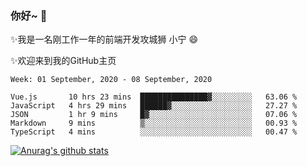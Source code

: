 ### 你好~  👋

✨我是一名刚工作一年的前端开发攻城狮 小宁 😄

✨欢迎来到我的GitHub主页
<!--
**7148505/7148505** is a ✨ _special_ ✨ repository because its `README.md` (this file) appears on your GitHub profile.

Here are some ideas to get you started:

- 🔭 I’m currently working on ...
- 🌱 I’m currently learning ...
- 👯 I’m looking to collaborate on ...
- 🤔 I’m looking for help with ...
- 💬 Ask me about ...
- 📫 How to reach me: ...
- 😄 Pronouns: ...
- ⚡ Fun fact: ...
-->

<!--START_SECTION:waka-->
```text
Week: 01 September, 2020 - 08 September, 2020

Vue.js       10 hrs 23 mins  ███████████████▓░░░░░░░░░   63.06 % 
JavaScript   4 hrs 29 mins   ██████▓░░░░░░░░░░░░░░░░░░   27.27 % 
JSON         1 hr 9 mins     █▓░░░░░░░░░░░░░░░░░░░░░░░   07.06 % 
Markdown     9 mins          ▒░░░░░░░░░░░░░░░░░░░░░░░░   00.93 % 
TypeScript   4 mins          ░░░░░░░░░░░░░░░░░░░░░░░░░   00.47 % 
```
<!--END_SECTION:waka-->

[![Anurag's github stats](https://github-readme-stats.vercel.app/api?username=ZhangNing-debug)](https://github.com/anuraghazra/github-readme-stats)
